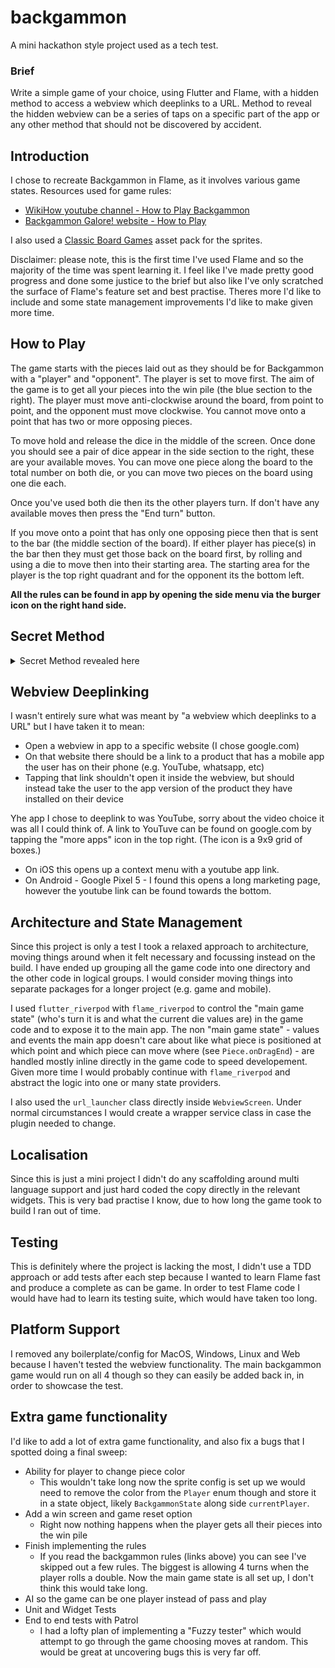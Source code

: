 # backgammon

A mini hackathon style project used as a tech test.

### Brief

Write a simple game of your choice, using Flutter and Flame, with a hidden method to access a webview which deeplinks to a URL. Method to reveal the hidden webview can be a series of taps on a specific part of the app or any other method that should not be discovered by accident.

## Introduction

I chose to recreate Backgammon in Flame, as it involves various game states. Resources used for game rules:

- [WikiHow youtube channel - How to Play Backgammon](https://alb-pixel-store.itch.io/classic-board-games-assets)
- [Backgammon Galore! website - How to Play](https://www.bkgm.com/rules.html)

I also used a [Classic Board Games](https://alb-pixel-store.itch.io/classic-board-games-assets) asset pack for the sprites.

Disclaimer: please note, this is the first time I've used Flame and so the majority of the time was spent learning it. I feel like I've made pretty good progress and done some justice to the brief but also like I've only scratched the surface of Flame's feature set and best practise. Theres more I'd like to include and some state management improvements I'd like to make given more time.


## How to Play

The game starts with the pieces laid out as they should be for Backgammon with a "player" and "opponent". The player is set to move first. The aim of the game is to get all your pieces into the win pile (the blue section to the right). The player must move anti-clockwise around the board, from point to point, and the opponent must move clockwise. You cannot move onto a point that has two or more opposing pieces. 

To move hold and release the dice in the middle of the screen. Once done you should see a pair of dice appear in the side section to the right, these are your available moves. You can move one piece along the board to the total number on both die, or you can move two pieces on the board using one die each.

Once you've used both die then its the other players turn. If don't have any available moves then press the "End turn" button.

If you move onto a point that has only one opposing piece then that is sent to the bar (the middle section of the board). If either player has piece(s) in the bar then they must get those back on the board first, by rolling and using a die to move then into their starting area. The starting area for the player is the top right quadrant and for the opponent its the bottom left.

**All the rules can be found in app by opening the side menu via the burger icon on the right hand side.**

## Secret Method

<details>
  <summary>Secret Method revealed here</summary>
  
  1. Roll the dice at least once
  1. Tap the top left corner of the screen the number of times shown on the lower numbered die
  1. Tap the bottom right corner of the screen the number of times on the higher numbered die
</details>

## Webview Deeplinking

I wasn't entirely sure what was meant by "a webview which deeplinks to a URL" but I have taken it to mean:

- Open a webview in app to a specific website (I chose google.com)
- On that website there should be a link to a product that has a mobile app the user has on their phone (e.g. YouTube, whatsapp, etc)
- Tapping that link shouldn't open it inside the webview, but should instead take the user to the app version of the product they have installed on their device

Yhe app I chose to deeplink to was YouTube, sorry about the video choice it was all I could think of. A link to YouTuve can be found on google.com by tapping the "more apps" icon in the top right. (The icon is a 9x9 grid of boxes.) 

- On iOS this opens up a context menu with a youtube app link.
- On Android - Google Pixel 5 - I found this opens a long marketing page, however the youtube link can be found towards the bottom.

## Architecture and State Management

Since this project is only a test I took a relaxed approach to architecture, moving things around when it felt necessary and focussing instead on the build. I have ended up grouping all the game code into one directory and the other code in logical groups. I would consider moving things into separate packages for a longer project (e.g. game and mobile).

I used `flutter_riverpod` with `flame_riverpod` to control the "main game state" (who's turn it is and what the current die values are) in the game code and to expose it to the main app. The non "main game state" - values and events the main app doesn't care about like what piece is positioned at which point and which piece can move where (see `Piece.onDragEnd`) - are handled mostly inline directly in the game code to speed developement. Given more time I would probably continue with `flame_riverpod` and abstract the logic into one or many state providers.

I also used the `url_launcher` class directly inside `WebviewScreen`. Under normal circumstances I would create a wrapper service class in case the plugin needed to change.

## Localisation

Since this is just a mini project I didn't do any scaffolding around multi language support and just hard coded the copy directly in the relevant widgets. This is very bad practise I know, due to how long the game took to build I ran out of time.

## Testing

This is definitely where the project is lacking the most, I didn't use a TDD approach or add tests after each step because I wanted to learn Flame fast and produce a complete as can be game. In order to test Flame code I would have had to learn its testing suite, which would have taken too long.

## Platform Support

I removed any boilerplate/config for MacOS, Windows, Linux and Web because I haven't tested the webview functionality. The main backgammon game would run on all 4 though so they can easily be added back in, in order to showcase the test.

## Extra game functionality 

I'd like to add a lot of extra game functionality, and also fix a bugs that I spotted doing a final sweep:

- Ability for player to change piece color
  - This wouldn't take long now the sprite config is set up we would need to remove the color from the `Player` enum though and store it in a state object, likely `BackgammonState` along side `currentPlayer`.
- Add a win screen and game reset option
  - Right now nothing happens when the player gets all their pieces into the win pile
- Finish implementing the rules
  - If you read the backgammon rules (links above) you can see I've skipped out a few rules. The biggest is allowing 4 turns when the player rolls a double. Now the main game state is all set up, I don't think this would take long.
- AI so the game can be one player instead of pass and play
- Unit and Widget Tests
- End to end tests with Patrol
  - I had a lofty plan of implementing a "Fuzzy tester" which would attempt to go through the game choosing moves at random. This would be great at uncovering bugs this is very far off.

